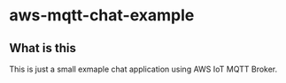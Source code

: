 # aws-mqtt-chat-example

## What is this

This is just a small exmaple chat application using AWS IoT MQTT Broker.


